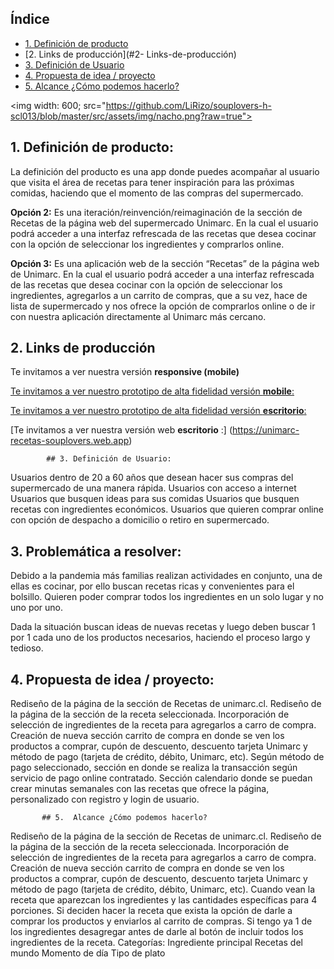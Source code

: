 ## Índice

* [1. Definición de producto](#1-Definición-de-producto)
* [2. Links de producción](#2- Links-de-producción)
* [3. Definición de Usuario](#3-Definición-de-Usuario)
* [4. Propuesta de idea / proyecto](#4-Propuesta-de-idea-/-proyecto)
* [5.  Alcance ¿Cómo podemos hacerlo?](#5-Alcance-¿Cómo-podemos-hacerlo?)


<img width: 600; src="https://github.com/LiRizo/souplovers-h-scl013/blob/master/src/assets/img/nacho.png?raw=true">

## 1. Definición de producto: 

La definición del producto es una app donde puedes acompañar al usuario que visita el área de recetas para tener inspiración para las próximas comidas, haciendo que el momento de las compras del supermercado.

**Opción 2:** Es una iteración/reinvención/reimaginación de la sección de Recetas de la página web del supermercado Unimarc. En la cual el usuario podrá acceder a una interfaz refrescada de las recetas que desea cocinar con la opción de seleccionar los ingredientes y comprarlos online. 

**Opción 3:** Es una aplicación web de la sección “Recetas” de la página web de Unimarc. En la cual el usuario podrá acceder a una interfaz refrescada de las recetas que desea cocinar con la opción de seleccionar los ingredientes, agregarlos a un carrito de compras, que a su vez, hace de lista de supermercado y nos ofrece la opción de comprarlos online o de ir con nuestra aplicación directamente al Unimarc más cercano. 

 ## 2. Links de producción

Te invitamos a ver nuestra versión **responsive (mobile)**

[Te invitamos a ver nuestro prototipo de alta fidelidad versión **mobile**:](https://www.figma.com/proto/jj9z9wdAuvcuXABN5Z7Nt2/Unimarc?node-id=187%3A1904&scaling=min-zoom)

[Te invitamos a ver nuestro prototipo de alta fidelidad versión **escritorio**: ](https://www.figma.com/proto/jj9z9wdAuvcuXABN5Z7Nt2/Unimarc?node-id=48%3A873&scaling=min-zoom) 

[Te invitamos a ver nuestra versión web **escritorio** :] (https://unimarc-recetas-souplovers.web.app)

            ## 3. Definición de Usuario:

Usuarios dentro de 20 a 60 años que desean hacer sus compras del supermercado de una manera rápida.
Usuarios con acceso a internet
Usuarios que busquen ideas para sus comidas
Usuarios que busquen recetas con ingredientes económicos.
Usuarios que quieren comprar online con opción de despacho a domicilio o retiro en supermercado.



## 3. Problemática a resolver:

Debido a la pandemia más familias realizan actividades en conjunto, una de ellas es cocinar, por ello buscan recetas ricas y convenientes para el bolsillo. Quieren poder comprar todos los ingredientes en un solo lugar y no uno por uno. 

Dada la situación buscan ideas de nuevas recetas y luego deben buscar 1 por 1 cada uno de los productos necesarios, haciendo el proceso largo y tedioso.



## 4. Propuesta de idea / proyecto:
Rediseño de la página de la sección de Recetas de unimarc.cl.
Rediseño de la página de la sección de la receta seleccionada. 
Incorporación de selección de ingredientes de la receta para agregarlos a carro de compra. 
Creación de nueva sección carrito de compra en donde se ven los productos a comprar, cupón de descuento, descuento tarjeta Unimarc y método de pago (tarjeta de crédito, débito, Unimarc, etc).
Según método de pago seleccionado, sección en donde se realiza la transacción según servicio de pago online contratado. 
Sección calendario donde se puedan crear minutas semanales con las recetas que ofrece la página, personalizado con registro y login de usuario.

           ## 5.  Alcance ¿Cómo podemos hacerlo? 
Rediseño de la página de la sección de Recetas de unimarc.cl.
Rediseño de la página de la sección de la receta seleccionada. 
Incorporación de selección de ingredientes de la receta para agregarlos a carro de compra. 
Creación de nueva sección carrito de compra en donde se ven los productos a comprar, cupón de descuento, descuento tarjeta Unimarc y método de pago (tarjeta de crédito, débito, Unimarc, etc).
Cuando vean la receta que aparezcan los ingredientes y las cantidades específicas para 4 porciones.
Si deciden hacer la receta que exista la opción de darle a comprar los productos y enviarlos al carrito de compras.
Si tengo ya 1 de los ingredientes desagregar antes de darle al botón de incluir todos los ingredientes de la receta.
Categorías:
Ingrediente principal
Recetas del mundo
Momento de día 
Tipo de plato



